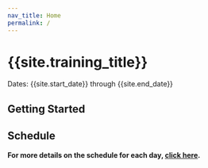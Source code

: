 ```yaml
---
nav_title: Home
permalink: /
---
```

# {{site.training_title}}

Dates: {{site.start_date}} through {{site.end_date}}

## Getting Started



## Schedule

<!-- Introduce general schedule here -->

**For more details on the schedule for each day, [click here](SCHEDULE.md).**

